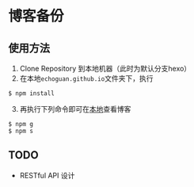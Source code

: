 # 博客备份

## 使用方法
1. Clone Repository 到本地机器（此时为默认分支hexo）
2. 在本地`echoguan.github.io`文件夹下，执行
```
$ npm install
```
3. 再执行下列命令即可在[本地](http://localhost:4000/)查看博客
```
$ npm g
$ npm s
```

## TODO

- RESTful API 设计